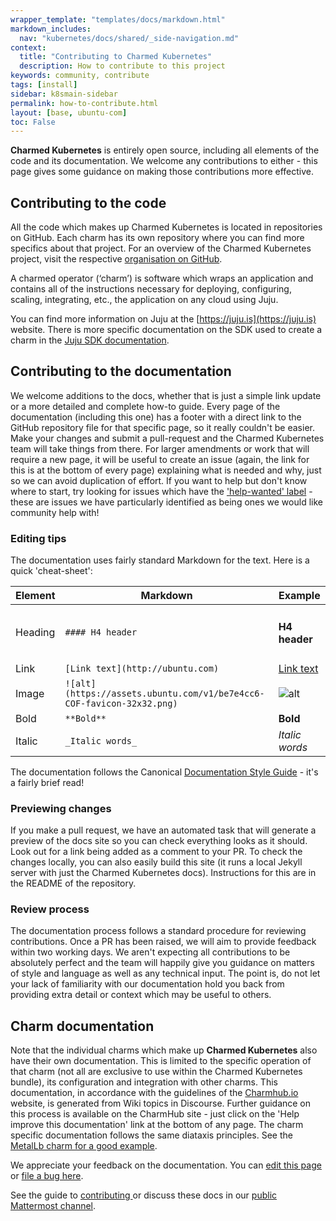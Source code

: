 ```yaml
---
wrapper_template: "templates/docs/markdown.html"
markdown_includes:
  nav: "kubernetes/docs/shared/_side-navigation.md"
context:
  title: "Contributing to Charmed Kubernetes"
  description: How to contribute to this project
keywords: community, contribute
tags: [install]
sidebar: k8smain-sidebar
permalink: how-to-contribute.html
layout: [base, ubuntu-com]
toc: False
---
```


**Charmed Kubernetes** is entirely open source, including all elements of the code and its documentation. We welcome any contributions to either - this page gives some guidance on making those contributions more effective.

## Contributing to the code

All the code which makes up Charmed Kubernetes is located in repositories on GitHub. Each charm has its own repository where you can find more specifics about that project.
For an overview of the Charmed Kubernetes project, visit the respective [organisation on GitHub](https://github.com/charmed-kubernetes). 

A charmed operator (‘charm’) is software which wraps an application and contains all of the instructions necessary for deploying, configuring, scaling, integrating, etc., the application on any cloud using Juju.

You can find more information on Juju at the [https://juju.is](https://juju.is) website.
There is more specific documentation on the SDK used to create a charm in the [Juju SDK documentation](https://juju.is/docs/sdk).

## Contributing to the documentation

We welcome additions to the docs, whether that is just a simple link update or a more detailed and complete how-to guide.
Every page of the documentation (including this one) has a footer with a direct link to the GitHub repository file for that specific page, so it really couldn't be easier. Make your changes and submit a pull-request and the Charmed Kubernetes team will take things from there.
For larger amendments or work that will require a new page, it will be useful to create an issue (again, the link for this is at the bottom of every page) explaining what is needed and why, just so we can avoid duplication of effort.
If you want to help but don't know where to start, try looking for issues which have the ['help-wanted' label](https://github.com/charmed-kubernetes/kubernetes-docs/labels/help%20wanted) - these are issues we have particularly identified as being ones we would like community help with!

### Editing tips

The documentation uses fairly standard Markdown for the text. Here is a quick 'cheat-sheet':

| Element  | Markdown | Example  |
|--|-|--|
| Heading | `#### H4 header` | <h4>H4 header </h4> |
| Link | `[Link text](http://ubuntu.com)` | [Link text](http://ubuntu.com)|
| Image | `![alt](https://assets.ubuntu.com/v1/be7e4cc6-COF-favicon-32x32.png)` | ![alt](https://assets.ubuntu.com/v1/be7e4cc6-COF-favicon-32x32.png) |
| Bold | `**Bold**`| **Bold** |
| Italic | `_Italic words_`| _Italic words_|

The documentation follows the Canonical [Documentation Style Guide](https://docs.ubuntu.com/styleguide/en) - it's a fairly brief read!

### Previewing changes

If you make a pull request, we have an automated task that will generate a preview of the docs site so you can check everything looks as it should. Look out for a link being added as a comment to your PR.
To check the changes locally, you can also easily build this site (it runs a local Jekyll server with just the Charmed Kubernetes docs). Instructions for this are in the README of the repository.


### Review process

The documentation process follows a standard procedure for reviewing contributions. Once a PR has been raised, we will aim to provide feedback within two working days.
We aren't expecting all contributions to be absolutely perfect and the team will happily give you guidance on matters of style and language as well as any technical input. The point is, do not let your lack of familiarity with our documentation hold you back from providing extra detail or context which may be useful to others.


## Charm documentation

Note that the individual charms which make up **Charmed Kubernetes** also have their own documentation. This is limited to the specific operation of that charm (not all are exclusive to use within the Charmed Kubernetes bundle), its configuration and integration with other charms.
This documentation, in accordance with the guidelines of the [Charmhub.io](https://charmhub.io) website, is generated from Wiki topics in Discourse. Further guidance on this process is available on the CharmHub site - just click on the 'Help improve this documentation' link at the bottom of any page.
The charm specific documentation follows the same diataxis principles. See the [MetalLb charm for a good example](https://charmhub.io/metallb).


<!-- FEEDBACK -->
<div class="p-notification--information">
  <div class="p-notification__content">
    <p class="p-notification__message">We appreciate your feedback on the documentation. You can
    <a href="https://github.com/charmed-kubernetes/kubernetes-docs/edit/main/pages/k8s/how-to-contribute.md" >edit this page</a>
    or
    <a href="https://github.com/charmed-kubernetes/kubernetes-docs/issues/new">file a bug here</a>.</p>
    <p>See the guide to <a href="/kubernetes/docs/how-to-contribute"> contributing </a> or discuss these docs in our <a href="https://chat.charmhub.io/charmhub/channels/kubernetes"> public Mattermost channel</a>.</p>
  </div>
</div>